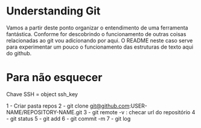 # Understanding Git

Vamos a partir deste ponto organizar o entendimento de uma ferramenta fantástica. Conforme for descobrindo o funcionamento de outras coisas relacionadas ao git vou adicionando por aqui. O README neste caso serve para experimentar um pouco o funcionamento das estruturas de texto aqui do github.

# Para não esquecer

Chave SSH = object ssh_key

1 - Criar pasta repos
2 - git clone git@github.com:USER-NAME/REPOSITORY-NAME.git
3 - git remote -v : checar url do repositório
4 - git status
5 - git add
6 - git commit -m
7 - git log

